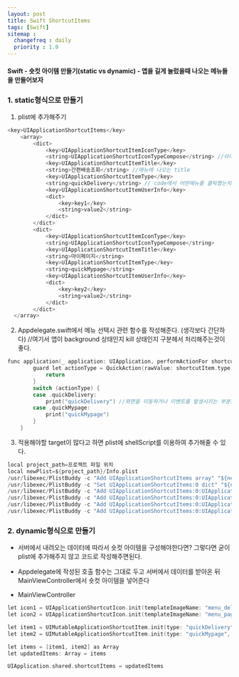```yaml
---
layout: post
title: Swift ShortcutItems
tags: [Swift]
sitemap :
  changefreq : daily
  priority : 1.0
---
```



#### Swift - 숏컷 아이템 만들기(static vs dynamic) - 앱을 길게 눌렀을때 나오는 메뉴들을 만들어보자

### 1. static형식으로 만들기
1. plist에 추가해주기
```c
<key>UIApplicationShortcutItems</key>
	<array>
		<dict>
			<key>UIApplicationShortcutItemIconType</key>
			<string>UIApplicationShortcutIconTypeCompose</string> //아이콘
			<key>UIApplicationShortcutItemTitle</key>
			<string>간편배송조회</string> //메뉴에 나오는 title
			<key>UIApplicationShortcutItemType</key>
			<string>quickDelivery</string> // code에서 어떤메뉴를 클릭했는지 확인하는 구분값
			<key>UIApplicationShortcutItemUserInfo</key>
			<dict>
				<key>key1</key>
				<string>value2</string>
			</dict>
		</dict>
		<dict>
			<key>UIApplicationShortcutItemIconType</key>
			<string>UIApplicationShortcutIconTypeCompose</string>
			<key>UIApplicationShortcutItemTitle</key>
			<string>마이페이지</string>
			<key>UIApplicationShortcutItemType</key>
			<string>quickMypage</string>
			<key>UIApplicationShortcutItemUserInfo</key>
			<dict>
				<key>key2</key>
				<string>value2</string>
			</dict>
		</dict>
  </array>
```

2. Appdelegate.swift에서 메뉴 선택시 관련 함수를 작성해준다. (생각보다 간단하다) //여기서 앱이 background 상태인지 kill 상태인지 구분헤서 처리해주는것이 좋다.
```c
func application(_ application: UIApplication, performActionFor shortcutItem: UIApplicationShortcutItem, completionHandler: @escaping (Bool) -> Void) {        
        guard let actionType = QuickAction(rawValue: shortcutItem.type) else {
            return
        }
        switch (actionType) {
        case .quickDelivery:
            print("quickDelivery") //화면을 이동하거나 이벤트를 발생시키는 부분은 이 영역에서 처리해주면 된다.
        case .quickMypage:
            print("quickMypage")
        }
    }
```

3. 적용해야할 target이 많다고 하면 plist에 shellScript를 이용하여 추가해줄 수 있다.
```c
local project_path=프로젝트 파일 위치
local newPlist=${project_path}/Info.plist
/usr/libexec/PlistBuddy -c "Add UIApplicationShortcutItems array" "${newPlist}"
/usr/libexec/PlistBuddy -c "Set UIApplicationShortcutItems:0 dict" "${newPlist}"
/usr/libexec/PlistBuddy -c "Add UIApplicationShortcutItems:0:UIApplicationShortcutItemIconType string UIApplicationShortcutIconTypeCompose" "${newPlist}"
/usr/libexec/PlistBuddy -c "Add UIApplicationShortcutItems:0:UIApplicationShortcutItemTitle string 간편배송조회" "${newPlist}"
/usr/libexec/PlistBuddy -c "Add UIApplicationShortcutItems:0:UIApplicationShortcutItemType string quickDelivery" "${newPlist}"
/usr/libexec/PlistBuddy -c "Add UIApplicationShortcutItems:0:UIApplicationShortcutItemUserInfo:key4 string value4" "${newPlist}"
```

### 2. dynamic형식으로 만들기
- 서버에서 내려오는 데이터에 따라서 숏컷 아이템을 구성해야한다면? 그렇다면 굳이 plist에 추가해주지 않고 코드로 작성해주면된다.
- Appdelegate에 작성된 호출 함수는 그대로 두고 서버에서 데이터를 받아온 뒤 MainViewController에서 숏컷 아이템을 넣어준다

- MainViewController
```c
let icon1 = UIApplicationShortcutIcon.init(templateImageName: "menu_delivery") //아이콘 이름
let icon2 = UIApplicationShortcutIcon.init(templateImageName: "menu_page")

let item1 = UIMutableApplicationShortcutItem.init(type: "quickDelivery", localizedTitle: "간편배송조회", localizedSubtitle: "", icon: icon1, userInfo: nil)
let item2 = UIMutableApplicationShortcutItem.init(type: "quickMypage", localizedTitle: "마이페이지", localizedSubtitle: "", icon: icon2, userInfo: nil)

let items = [item1, item2] as Array
let updatedItems: Array = items

UIApplication.shared.shortcutItems = updatedItems
```











